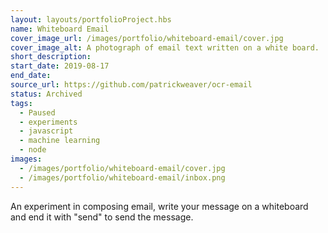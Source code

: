 ```yaml
---
layout: layouts/portfolioProject.hbs
name: Whiteboard Email
cover_image_url: /images/portfolio/whiteboard-email/cover.jpg
cover_image_alt: A photograph of email text written on a white board.
short_description:
start_date: 2019-08-17
end_date:
source_url: https://github.com/patrickweaver/ocr-email
status: Archived
tags:
  - Paused
  - experiments
  - javascript
  - machine learning
  - node
images:
  - /images/portfolio/whiteboard-email/cover.jpg
  - /images/portfolio/whiteboard-email/inbox.png
---
```


An experiment in composing email, write your message on a whiteboard and end it with "send" to send the message.

